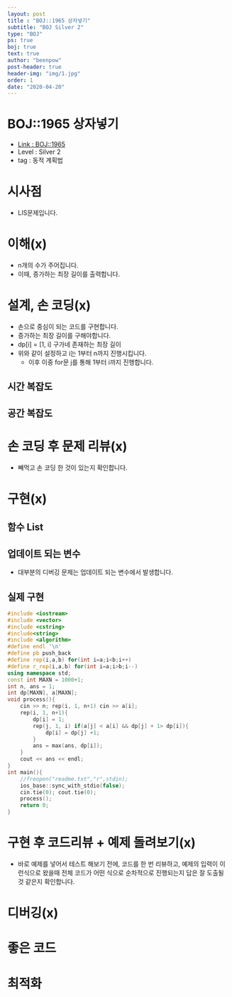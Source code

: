 ```yaml
---
layout: post
title : "BOJ::1965 상자넣기"
subtitle: "BOJ Silver 2"
type: "BOJ"
ps: true
boj: true
text: true
author: "beenpow"
post-header: true
header-img: "img/1.jpg"
order: 1
date: "2020-04-20"
---
```

# BOJ::1965 상자넣기
- [Link : BOJ::1965](https://www.acmicpc.net/problem/1965)
- Level : Silver 2
- tag : 동적 계획법

# 시사점
- LIS문제입니다.

# 이해(x)
- n개의 수가 주어집니다.
- 이때, 증가하는 최장 길이를 출력합니다.

# 설계, 손 코딩(x)
- 손으로 중심이 되는 코드를 구현합니다.
- 증가하는 최장 길이를 구해야합니다.
- dp[i] = [1, i] 구가네 존재하는 최장 길이
- 위와 같이 설정하고 i는 1부터 n까지 진행시킵니다.
  - 이후 이중 for문 j를 통해 1부터 i까지 진행합니다.

## 시간 복잡도

## 공간 복잡도

# 손 코딩 후 문제 리뷰(x)
- 빼먹고 손 코딩 한 것이 있는지 확인합니다.

# 구현(x)

## 함수 List 

## 업데이트 되는 변수
- 대부분의 디버깅 문제는 업데이트 되는 변수에서 발생합니다.

## 실제 구현 

```cpp
#include <iostream>
#include <vector>
#include <cstring>
#include<string>
#include <algorithm>
#define endl '\n'
#define pb push_back
#define rep(i,a,b) for(int i=a;i<b;i++)
#define r_rep(i,a,b) for(int i=a;i>b;i--)
using namespace std;
const int MAXN = 1000+1;
int n, ans = 1;
int dp[MAXN], a[MAXN];
void process(){
	cin >> n; rep(i, 1, n+1) cin >> a[i];
	rep(i, 1, n+1){
		dp[i] = 1;
		rep(j, 1, i) if(a[j] < a[i] && dp[j] + 1> dp[i]){
			dp[i] = dp[j] +1;
		}
		ans = max(ans, dp[i]);
	}
	cout << ans << endl;
}
int main(){
	//freopen("readme.txt","r",stdin);
	ios_base::sync_with_stdio(false);
	cin.tie(0); cout.tie(0);
	process();
	return 0;
}
```

# 구현 후 코드리뷰 + 예제 돌려보기(x)
- 바로 예제를 넣어서 테스트 해보기 전에, 코드를 한 번 리뷰하고, 예제의 입력이 이런식으로 왔을때
  전체 코드가 어떤 식으로 순차적으로 진행되는지 답은 잘 도출될 것 같은지 확인합니다.

# 디버깅(x)

# 좋은 코드

# 최적화
